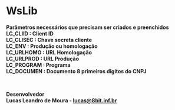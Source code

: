 # WsLib

<b>Parâmetros necessários que precisam ser criados e preenchidos<b><br/>
LC_CLIID : Client ID<br />
LC_CLISEC : Chave secreta cliente<br />
LC_ENV : Produção ou homologação<br />
LC_URLHOMO : URL Homologação<br />
LC_URLPROD : URL Produção<br />
LC_PROGRAM : Programa<br />
LC_DOCUMEN : Documento 8 primeiros digitos do CNPJ<br />


<br />

Desenvolvedor<br/>
Lucas Leandro de Moura - <a href=mailto:lucas@8bit.inf.br>lucas@8bit.inf.br</a>
